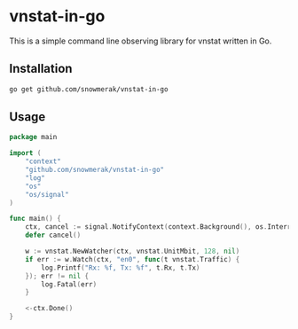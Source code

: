 # vnstat-in-go

This is a simple command line observing library for vnstat written in Go.

## Installation

```bash
go get github.com/snowmerak/vnstat-in-go
```

## Usage

```go
package main

import (
	"context"
	"github.com/snowmerak/vnstat-in-go"
	"log"
	"os"
	"os/signal"
)

func main() {
	ctx, cancel := signal.NotifyContext(context.Background(), os.Interrupt)
	defer cancel()

	w := vnstat.NewWatcher(ctx, vnstat.UnitMbit, 128, nil)
	if err := w.Watch(ctx, "en0", func(t vnstat.Traffic) {
		log.Printf("Rx: %f, Tx: %f", t.Rx, t.Tx)
	}); err != nil {
		log.Fatal(err)
	}

	<-ctx.Done()
}
```
